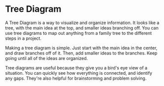 

# Tree Diagram

A Tree Diagram is a way to visualize and organize information. It looks like a tree, with the main idea at the top, and smaller ideas branching off. You can use tree diagrams to map out anything from a family tree to the different steps in a project.

Making a tree diagram is simple. Just start with the main idea in the center, and draw branches off of it. Then, add smaller ideas to the branches. Keep going until all of the ideas are organized.

Tree diagrams are useful because they give you a bird's eye view of a situation. You can quickly see how everything is connected, and identify any gaps. They're also helpful for brainstorming and problem solving.
